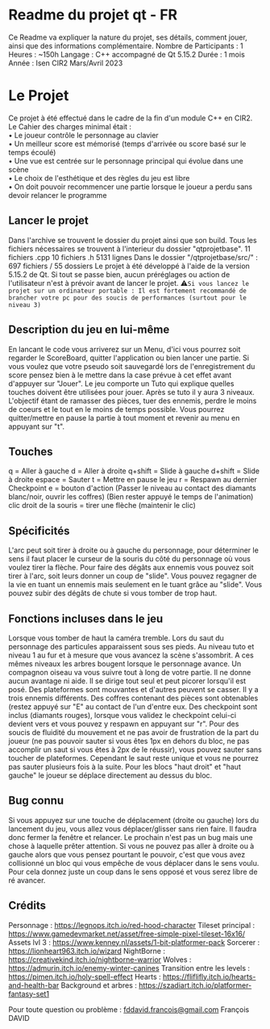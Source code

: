 # Readme du projet qt - FR

Ce Readme va expliquer la nature du projet, ses détails, comment jouer, ainsi que des informations complémentaire.
Nombre de Participants : 1
Heures : ~150h
Langage : C++ accompagné de Qt 5.15.2
Durée : 1 mois
Année : Isen CIR2 Mars/Avril 2023

# Le Projet
Ce projet à été effectué dans le cadre de la fin d'un module C++ en CIR2.
Le Cahier des charges minimal était :  
	•  Le joueur contrôle le personnage au clavier  
	•  Un meilleur score est mémorisé (temps d'arrivée ou score basé sur le temps écoulé)  
	•  Une vue est centrée sur le personnage principal qui évolue dans une scène  
	•  Le choix de l'esthétique et des règles du jeu est libre  
	•  On doit pouvoir recommencer une partie lorsque le joueur a perdu sans devoir relancer le programme

## Lancer le projet
Dans l'archive se trouvent le dossier du projet ainsi que son build. Tous les fichiers nécessaires se trouvent à l'interieur du dossier "qtprojetbase". 
11 fichiers .cpp
10 fichiers .h
5131 lignes
Dans le dossier "/qtprojetbase/src/" : 697 fichiers / 55 dossiers
Le projet à été développé à l'aide de la version 5.15.2 de Qt.
Si tout se passe bien, aucun préréglages ou action de l'utilisateur n'est à prévoir avant de lancer le projet.
:warning:```Si vous lancez le projet sur un ordinateur portable : Il est fortement recommandé de brancher votre pc pour des soucis de performances (surtout pour le niveau 3)```

## Description du jeu en lui-même
En lancant le code vous arriverez sur un Menu, d'ici vous pourrez soit regarder le ScoreBoard, quitter l'application ou bien lancer une partie.
Si vous voulez que votre pseudo soit sauvegardé lors de l'enregistrement du score pensez bien à le mettre dans la case prévue à cet effet avant d'appuyer sur "Jouer".
Le jeu comporte un Tuto qui explique quelles touches doivent être utilisées pour jouer.
Après se tuto il y aura 3 niveaux. L'objectif étant de ramasser des pièces, tuer des ennemis, perdre le moins de coeurs et le tout en le moins de temps possible.
Vous pourrez quitter/mettre en pause la partie à tout moment et revenir au menu en appuyant sur "t".

## Touches
q = Aller à gauche
d = Aller à droite
q+shift = Slide à gauche
d+shift = Slide à droite
espace = Sauter
t = Mettre en pause le jeu
r = Respawn au dernier Checkpoint
e = bouton d'action (Passer le niveau au contact des diamants blanc/noir, ouvrir les coffres) (Bien rester appuyé le temps de l'animation)
clic droit de la souris = tirer une flèche (maintenir le clic)

## Spécificités
L'arc peut soit tirer à droite ou à gauche du personnage, pour déterminer le sens il faut placer le curseur de la souris du côté du personnage où vous voulez tirer la flèche.
Pour faire des dégâts aux ennemis vous pouvez soit tirer à l'arc, soit leurs donner un coup de "slide".
Vous pouvez regagner de la vie en tuant un ennemis mais seulement en le tuant grâce au "slide".
Vous pouvez subir des dégâts de chute si vous tomber de trop haut.

## Fonctions incluses dans le jeu
Lorsque vous tomber de haut la caméra tremble.
Lors du saut du personnage des particules apparaissent sous ses pieds.
Au niveau tuto et niveau 1 au fur et à mesure que vous avancez la scène s'assombrit.
A ces mêmes niveaux les arbres bougent lorsque le personnage avance.
Un compagnon oiseau va vous suivre tout à long de votre partie. Il ne donne aucun avantage ni aide. Il se dirige tout seul et peut picorer lorsqu'il est posé.
Des plateformes sont mouvantes et d'autres peuvent se casser.
Il y a trois ennemis différents.
Des coffres contenant des pièces sont obtenables (restez appuyé sur "E" au contact de l'un d'entre eux.
Des checkpoint sont inclus (diamants rouges), lorsque vous validez le checkpoint celui-ci devient vers et vous pouvez y respawn en appuyant sur "r".
Pour des soucis de fluidité du mouvement et ne pas avoir de frustration de la part du joueur (ne pas pouvoir sauter si vous êtes 1px en dehors du bloc, ne pas accomplir un saut si vous êtes à 2px de le réussir), vous pouvez sauter sans toucher de plateformes. Cependant le saut reste unique et vous ne pourrez pas sauter plusieurs fois à la suite. Pour les blocs "haut droit" et "haut gauche" le joueur se déplace directement au dessus du bloc.

## Bug connu
Si vous appuyez sur une touche de déplacement (droite ou gauche) lors du lancement du jeu, vous allez vous déplacer/glisser sans rien faire. Il faudra donc fermer la fenêtre et relancer.
Le prochain n'est pas un bug mais une chose à laquelle prêter attention. Si vous ne pouvez pas aller à droite ou à gauche alors que vous pensez pourtant le pouvoir, c'est que vous avez collisionné un bloc qui vous empêche de vous déplacer dans le sens voulu. Pour cela donnez juste un coup dans le sens opposé et vous serez libre de ré avancer.

## Crédits

Personnage : https://legnops.itch.io/red-hood-character
Tileset principal : https://www.gamedevmarket.net/asset/free-simple-pixel-tileset-16x16/
Assets lvl 3 : https://www.kenney.nl/assets/1-bit-platformer-pack
Sorcerer : https://lionheart963.itch.io/wizard
NightBorne : https://creativekind.itch.io/nightborne-warrior
Wolves : https://admurin.itch.io/enemy-winter-canines
Transition entre les levels : https://pimen.itch.io/holy-spell-effect
Hearts : https://fliflifly.itch.io/hearts-and-health-bar
Background et arbres : https://szadiart.itch.io/platformer-fantasy-set1



Pour toute question ou problème : fddavid.francois@gmail.com
François DAVID
